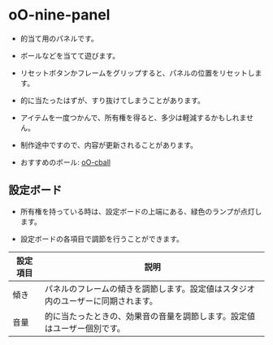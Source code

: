 # oO-nine-panel

- 的当て用のパネルです。

- ボールなどを当てて遊びます。

- リセットボタンかフレームをグリップすると、パネルの位置をリセットします。

- 的に当たったはずが、すり抜けてしまうことがあります。

- アイテムを一度つかんで、所有権を得ると、多少は軽減するかもしれません。

- 制作途中ですので、内容が更新されることがあります。

- おすすめのボール: [oO-cball](https://seed.online/items/fb9a681d3e6230cb9156b3264b044798a53286289815b0fd442a142abd932a3d)

## 設定ボード

- 所有権を持っている時は、設定ボードの上端にある、緑色のランプが点灯します。

- 設定ボードの各項目で調節を行うことができます。

| 設定項目 | 説明 |
|----|----|
|傾き|パネルのフレームの傾きを調節します。設定値はスタジオ内のユーザーに同期されます。|
|音量|的に当たったときの、効果音の音量を調節します。設定値はユーザー個別です。|
